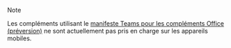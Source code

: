 > [!NOTE]
> Les compléments utilisant le [manifeste Teams pour les compléments Office (préversion)](../develop/json-manifest-overview.md) ne sont actuellement pas pris en charge sur les appareils mobiles.